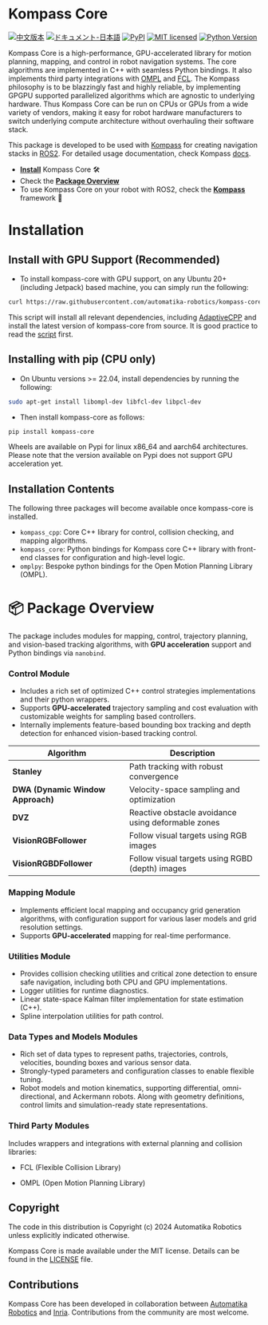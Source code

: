 # Kompass Core

[![中文版本][cn-badge]][cn-url]
[![ドキュメント-日本語][jp-badge]][jp-url]
[![PyPI][pypi-badge]][pypi-url]
[![MIT licensed][mit-badge]][mit-url]
[![Python Version][python-badge]][python-url]

[cn-badge]: https://img.shields.io/badge/文档-中文-blue.svg
[cn-url]: docs/README.zh.md
[jp-badge]: https://img.shields.io/badge/ドキュメント-日本語-red.svg
[jp-url]: docs/README.ja.md
[pypi-badge]: https://img.shields.io/pypi/v/kompass-core.svg
[pypi-url]: https://pypi.org/project/kompass-core/
[mit-badge]: https://img.shields.io/pypi/l/kompass-core.svg
[mit-url]: https://github.com/automatika-robotics/kompass-core/LICENSE
[python-badge]: https://img.shields.io/pypi/pyversions/kompass-core.svg
[python-url]: https://www.python.org/downloads/

Kompass Core is a high-performance, GPU-accelerated library for motion planning, mapping, and control in robot navigation systems. The core algorithms are implemented in C++ with seamless Python bindings. It also implements third party integrations with [OMPL](https://ompl.kavrakilab.org/) and [FCL](https://github.com/flexible-collision-library/fcl). The Kompass philosophy is to be blazzingly fast and highly reliable, by implementing GPGPU supported parallelized algorithms which are agnostic to underlying hardware. Thus Kompass Core can be run on CPUs or GPUs from a wide variety of vendors, making it easy for robot hardware manufacturers to switch underlying compute architecture without overhauling their software stack.

This package is developed to be used with [Kompass](https://github.com/automatika-robotics/kompass) for creating navigation stacks in [ROS2](https://docs.ros.org/en/rolling/index.html). For detailed usage documentation, check Kompass [docs](https://automatika-robotics.github.io/kompass/).


- [**Install**](#installation) Kompass Core 🛠️
- Check the [**Package Overview**](#-package-overview)
- To use Kompass Core on your robot with ROS2, check the [**Kompass**](https://automatika-robotics.github.io/kompass) framework 🚀


# Installation

## Install with GPU Support (Recommended)

- To install kompass-core with GPU support, on any Ubuntu 20+ (including Jetpack) based machine, you can simply run the following:

```bash
curl https://raw.githubusercontent.com/automatika-robotics/kompass-core/refs/heads/main/build_dependencies/install_gpu.sh | bash
```

This script will install all relevant dependencies, including [AdaptiveCPP](https://github.com/AdaptiveCpp/AdaptiveCpp) and install the latest version of kompass-core from source. It is good practice to read the [script](https://github.com/automatika-robotics/kompass-core/blob/main/build_dependencies/install_gpu.sh) first.

## Installing with pip (CPU only)

- On Ubuntu versions >= 22.04, install dependencies by running the following:

```bash
sudo apt-get install libompl-dev libfcl-dev libpcl-dev
```

- Then install kompass-core as follows:

```bash
pip install kompass-core
```

Wheels are available on Pypi for linux x86_64 and aarch64 architectures. Please note that the version available on Pypi does not support GPU acceleration yet.

## Installation Contents

The following three packages will become available once kompass-core is installed.

- `kompass_cpp`: Core C++ library for control, collision checking, and mapping algorithms.
- `kompass_core`: Python bindings for Kompass core C++ library with front-end classes for configuration and high-level logic.
- `omplpy`: Bespoke python bindings for the Open Motion Planning Library (OMPL).


# 📦 Package Overview

The package includes modules for mapping, control, trajectory planning, and vision-based tracking algorithms, with **GPU acceleration** support and Python bindings via `nanobind`.


### Control Module
- Includes a rich set of optimized C++ control strategies implementations and their python wrappers.
- Supports **GPU-accelerated** trajectory sampling and cost evaluation with customizable weights for sampling based controllers.
- Internally implements feature-based bounding box tracking and depth detection for enhanced vision-based tracking control.

| Algorithm                                   | Description                                        |
| ------------------------------------------- | -------------------------------------------------- |
| **Stanley**                   | Path tracking with robust convergence              |
| **DWA (Dynamic Window Approach)** | Velocity-space sampling and optimization           |
| **DVZ**                           | Reactive obstacle avoidance using deformable zones |
| **VisionRGBFollower**   | Follow visual targets using RGB images          |
| **VisionRGBDFollower**   | Follow visual targets using RGBD (depth) images          |

### Mapping Module
- Implements efficient local mapping and occupancy grid generation algorithms, with configuration support for various laser models and grid resolution settings.
- Supports **GPU-accelerated** mapping for real-time performance.


### Utilities Module
- Provides collision checking utilities and critical zone detection to ensure safe navigation, including both CPU and GPU implementations.
- Logger utilities for runtime diagnostics.
- Linear state-space Kalman filter implementation for state estimation (C++).
- Spline interpolation utilities for path control.

### Data Types and Models Modules
- Rich set of data types to represent paths, trajectories, controls, velocities, bounding boxes and various sensor data.
- Strongly-typed parameters and configuration classes to enable flexible tuning.
- Robot models and motion kinematics, supporting differential, omni-directional, and Ackermann robots. Along with geometry definitions, control limits and simulation-ready state representations.

### Third Party Modules
Includes wrappers and integrations with external planning and collision libraries:

- FCL (Flexible Collision Library)

- OMPL (Open Motion Planning Library)


## Copyright

The code in this distribution is Copyright (c) 2024 Automatika Robotics unless explicitly indicated otherwise.

Kompass Core is made available under the MIT license. Details can be found in the [LICENSE](LICENSE) file.

## Contributions

Kompass Core has been developed in collaboration between [Automatika Robotics](https://automatikarobotics.com/) and [Inria](https://inria.fr/). Contributions from the community are most welcome.
